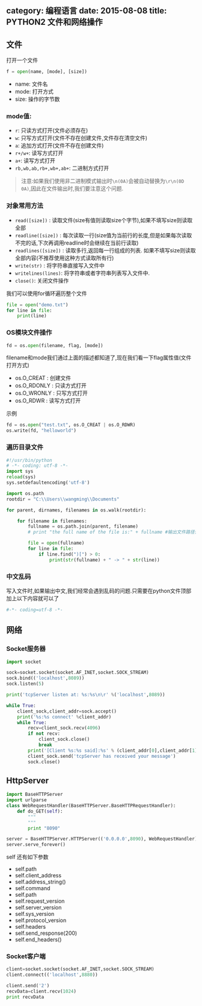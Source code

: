 category: 编程语言
date: 2015-08-08
title: PYTHON2 文件和网络操作
---
## 文件
打开一个文件
```python
f = open(name, [mode], [size])
```
* name: 文件名
* mode: 打开方式
* size: 操作的字节数

### mode值:
* `r`: 只读方式打开(文件必须存在)
* `w`: 只写方式打开(文件不存在创建文件,文件存在清空文件)
* `a`: 追加方式打开(文件不存在创建文件)
* `r+/w+`: 读写方式打开
* `a+`: 读写方式打开
* `rb,wb,ab,rb+,wb+,ab+`: 二进制方式打开

> 注意:如果我们使用非二进制模式输出时`\n(0A)`会被自动替换为`\r\n(0D 0A)`,因此在文件输出时,我们要注意这个问题.

### 对象常用方法
* `read([size])` : 读取文件(size有值则读取size个字节),如果不填写size则读取全部
* `readline([size])` : 每次读取一行(size值为当前行的长度,但是如果每次读取不完的话,下次再调用readline时会继续在当前行读取)
* `readlines([size])` : 读取多行,返回每一行组成的列表. 如果不填写size则读取全部内容(不推荐使用这种方式读取所有行)
* `write(str)` : 将字符串直接写入文件中
* `writelines(lines)`: 将字符串或者字符串列表写入文件中.
* `close()`: 关闭文件操作

我们可以使用for循环遍历整个文件
```python
file = open("demo.txt")
for line in file:
	print(line)
```

### OS模块文件操作
```python
fd = os.open(filename, flag, [mode])
```
filename和mode我们通过上面的描述都知道了,现在我们看一下flag属性值(文件打开方式)
* os.O_CREAT : 创建文件
* os.O_RDONLY : 只读方式打开
* os.O_WRONLY : 只写方式打开
* os.O_RDWR : 读写方式打开

示例
```python
fd = os.open("test.txt", os.O_CREAT | os.O_RDWR)
os.write(fd, "helloworld")
```

### 遍历目录文件
```python
#!/usr/bin/python
# -*- coding: utf-8 -*-
import sys
reload(sys)
sys.setdefaultencoding('utf-8')

import os.path
rootdir = "C:\\Users\\wangming\\Documents"

for parent, dirnames, filenames in os.walk(rootdir):

    for filename in filenames:
        fullname = os.path.join(parent, filename)
        # print "the full name of the file is:" + fullname #输出文件路径信息

        file = open(fullname)
        for line in file:
            if line.find(")[") > 0:
                print(str(fullname) + " -> " + str(line))

```


### 中文乱码
写入文件时,如果输出中文,我们经常会遇到乱码的问题.只需要在python文件顶部加上以下内容就可以了
```python
#-*- coding=utf-8 -*-
```


## 网络
### Socket服务器
```python
import socket

sock=socket.socket(socket.AF_INET,socket.SOCK_STREAM)
sock.bind(('localhost',8089))
sock.listen(5)

print('tcpServer listen at: %s:%s\n\r' %('localhost',8089))

while True:
    client_sock,client_addr=sock.accept()
    print('%s:%s connect' %client_addr)
    while True:
        recv=client_sock.recv(4096)
        if not recv:
            client_sock.close()
            break
        print('[Client %s:%s said]:%s' % (client_addr[0],client_addr[1],recv))
        client_sock.send('tcpServer has received your message')
        sock.close()
```

## HttpServer
```python
import BaseHTTPServer
import urlparse
class WebRequestHandler(BaseHTTPServer.BaseHTTPRequestHandler):
    def do_GET(self):
        """
        """
        print "8090"

server = BaseHTTPServer.HTTPServer(('0.0.0.0',8090), WebRequestHandler)
server.serve_forever()
```

self 还有如下参数
* self.path
* self.client_address
* self.address_string()
* self.command
* self.path
* self.request_version
* self.server_version
* self.sys_version
* self.protocol_version
* self.headers
* self.send_response(200)
* self.end_headers()

### Socket客户端
```python
client=socket.socket(socket.AF_INET,socket.SOCK_STREAM)
client.connect(('localhost',8880))

client.send('2')
recvData=client.recv(1024)
print recvData
```
